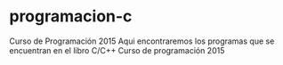 # programacion-c
Curso de Programación 2015
Aqui encontraremos los programas que se encuentran en el libro C/C++ Curso de programación 2015
